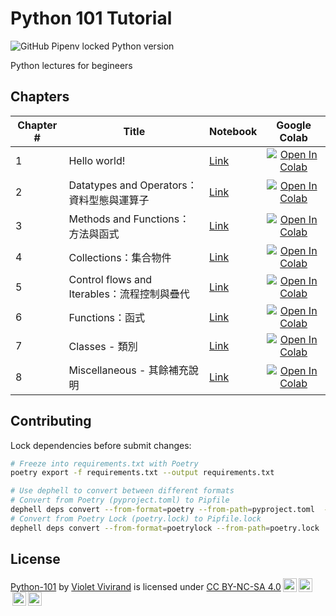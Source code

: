 # Python 101 Tutorial

![GitHub Pipenv locked Python version](https://img.shields.io/github/pipenv/locked/python-version/violetvivirand/python-101)

Python lectures for begineers

## Chapters

| Chapter # | Title                                       | Notebook                                                                                                                                                             |                                                                                                                           Google Colab                                                                                                                           |
|-----------|---------------------------------------------|----------------------------------------------------------------------------------------------------------------------------------------------------------------------|:----------------------------------------------------------------------------------------------------------------------------------------------------------------------------------------------------------------------------------------------------------------:|
| 1         | Hello world!                                | [Link](https://github.com/VioletVivirand/python-101/blob/main/notebooks/Chapter%201/Python%20Basics%20-%20Chapter%201%20-%20Hello%20world.ipynb)                     | [![Open In Colab](https://colab.research.google.com/assets/colab-badge.svg)](https://colab.research.google.com/github/VioletVivirand/python-101/blob/main/notebooks/Chapter%201/Python%20Basics%20-%20Chapter%201%20-%20Hello%20world.ipynb)                     |
| 2         | Datatypes and Operators：資料型態與運算子   | [Link](https://github.com/VioletVivirand/python-101/blob/main/notebooks/Chapter%202/Python%20Basics%20-%20Chapter%202%20-%20Datatypes%20and%20Operators.ipynb)       | [![Open In Colab](https://colab.research.google.com/assets/colab-badge.svg)](https://colab.research.google.com/github/VioletVivirand/python-101/blob/main/notebooks/Chapter%202/Python%20Basics%20-%20Chapter%202%20-%20Datatypes%20and%20Operators.ipynb)       |
| 3         | Methods and Functions：方法與函式           | [Link](https://github.com/VioletVivirand/python-101/blob/main/notebooks/Chapter%203/Python%20Basics%20-%20Chapter%203%20-%20Methods%20and%20Functions.ipynb)         | [![Open In Colab](https://colab.research.google.com/assets/colab-badge.svg)](https://colab.research.google.com/github/VioletVivirand/python-101/blob/main/notebooks/Chapter%203/Python%20Basics%20-%20Chapter%203%20-%20Methods%20and%20Functions.ipynb)         |
| 4         | Collections：集合物件                       | [Link](https://github.com/VioletVivirand/python-101/blob/main/notebooks/Chapter%204/Python%20Basics%20-%20Chapter%204%20-%20Collections.ipynb)                       | [![Open In Colab](https://colab.research.google.com/assets/colab-badge.svg)](https://colab.research.google.com/github/VioletVivirand/python-101/blob/main/notebooks/Chapter%204/Python%20Basics%20-%20Chapter%204%20-%20Collections.ipynb)                       |
| 5         | Control flows and Iterables：流程控制與疊代 | [Link](https://github.com/VioletVivirand/python-101/blob/main/notebooks/Chapter%205/Python%20Basics%20-%20Chapter%205%20-%20Control%20flows%20and%20Iterables.ipynb) | [![Open In Colab](https://colab.research.google.com/assets/colab-badge.svg)](https://colab.research.google.com/github/VioletVivirand/python-101/blob/main/notebooks/Chapter%205/Python%20Basics%20-%20Chapter%205%20-%20Control%20flows%20and%20Iterables.ipynb) |
| 6         | Functions：函式                             | [Link](https://github.com/VioletVivirand/python-101/blob/main/notebooks/Chapter%206/Python%20Basics%20-%20Chapter%206%20-%20Functions.ipynb)                         | [![Open In Colab](https://colab.research.google.com/assets/colab-badge.svg)](https://colab.research.google.com/github/VioletVivirand/python-101/blob/main/notebooks/Chapter%206/Python%20Basics%20-%20Chapter%206%20-%20Functions.ipynb)                         |
| 7         | Classes - 類別                              | [Link](https://github.com/VioletVivirand/python-101/blob/main/notebooks/Chapter%207/Python%20Basics%20-%20Chapter%207%20-%20Classes.ipynb)                           | [![Open In Colab](https://colab.research.google.com/assets/colab-badge.svg)](https://colab.research.google.com/github/VioletVivirand/python-101/blob/main/notebooks/Chapter%207/Python%20Basics%20-%20Chapter%207%20-%20Classes.ipynb)                           |
| 8         | Miscellaneous - 其餘補充說明                | [Link](https://github.com/VioletVivirand/python-101/blob/main/notebooks/Chapter%208/Python%20Basics%20-%20Chapter%208%20-%20Miscellaneous.ipynb)                     | [![Open In Colab](https://colab.research.google.com/assets/colab-badge.svg)](https://colab.research.google.com/github/VioletVivirand/python-101/blob/main/notebooks/Chapter%208/Python%20Basics%20-%20Chapter%208%20-%20Miscellaneous.ipynb)                     |

## Contributing

Lock dependencies before submit changes:

```bash
# Freeze into requirements.txt with Poetry
poetry export -f requirements.txt --output requirements.txt

# Use dephell to convert between different formats
# Convert from Poetry (pyproject.toml) to Pipfile
dephell deps convert --from-format=poetry --from-path=pyproject.toml  --to-format=pipfile --to-path=Pipfile
# Convert from Poetry Lock (poetry.lock) to Pipfile.lock
dephell deps convert --from-format=poetrylock --from-path=poetry.lock  --to-format=pipfilelock --to-path=Pipfile.lock
```

## License

<p xmlns:dct="http://purl.org/dc/terms/" xmlns:cc="http://creativecommons.org/ns#" class="license-text"><a rel="cc:attributionURL" property="dct:title" href="https://github.com/VioletVivirand/python-101">Python-101</a> by <a rel="cc:attributionURL dct:creator" property="cc:attributionName" href="https://github.com/VioletVivirand">Violet Vivirand</a> is licensed under <a rel="license" href="https://creativecommons.org/licenses/by-nc-sa/4.0">CC BY-NC-SA 4.0<img style="height:22px!important;margin-left:3px;vertical-align:text-bottom;" src="https://mirrors.creativecommons.org/presskit/icons/cc.svg?ref=chooser-v1" /><img style="height:22px!important;margin-left:3px;vertical-align:text-bottom;" src="https://mirrors.creativecommons.org/presskit/icons/by.svg?ref=chooser-v1" /><img style="height:22px!important;margin-left:3px;vertical-align:text-bottom;" src="https://mirrors.creativecommons.org/presskit/icons/nc.svg?ref=chooser-v1" /><img style="height:22px!important;margin-left:3px;vertical-align:text-bottom;" src="https://mirrors.creativecommons.org/presskit/icons/sa.svg?ref=chooser-v1" /></a></p>
